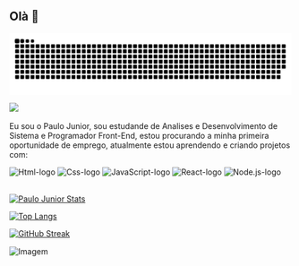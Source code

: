 ## Olà :pencil:


<picture align="center">
  <source media="(prefers-color-scheme: dark)" srcset="https://raw.githubusercontent.com/mari4souza/mari4souza/output/github-contribution-grid-snake-dark.svg">
  <source media="(prefers-color-scheme: light)" srcset="https://raw.githubusercontent.com/mari4souza/mari4souza/output/github-contribution-grid-snake-dark.svg">
  <img align="center" alt="github contribution grid snake animation" src="https://raw.githubusercontent.com/mari4souza/mari4souza/output/github-contribution-grid-snake.svg">
</picture>
<br>


![](https://komarev.com/ghpvc/?username=your-github-Paulosjr256)

Eu sou o Paulo Junior, sou estudande de Analises e Desenvolvimento de Sistema e Programador Front-End, estou procurando a minha primeira oportunidade de emprego, atualmente estou aprendendo e criando projetos com:

<!-- Skills: Programming Languages -->
  <div style="flex-basis: 48%;">
<img src="https://img.shields.io/badge/HTML5-E34F26?style=for-the-badge&logo=html5&logoColor=white" alt="Html-logo" />
<img src="https://img.shields.io/badge/CSS3-1572B6?style=for-the-badge&logo=css3&logoColor=white" alt="Css-logo" />
<img src="https://img.shields.io/badge/JavaScript-F7DF1E?style=for-the-badge&logo=javascript&logoColor=black" alt="JavaScript-logo" />
<img src="https://img.shields.io/badge/React-20232A?style=for-the-badge&logo=react&logoColor=61DAFB" alt="React-logo" />
<img src="https://img.shields.io/badge/Node.js-43853D?style=for-the-badge&logo=node.js&logoColor=white" alt="Node.js-logo" />
</div>
<br>

[![Paulo Junior Stats](https://github-readme-stats.vercel.app/api?username=Paulosjr256)](https://github.com/anuraghazra/github-readme-stats)


[![Top Langs](https://github-readme-stats.vercel.app/api/top-langs/?username=Paulosjr256)](https://github.com/anuraghazra/github-readme-stats)


[![GitHub Streak](https://streak-stats.demolab.com/?user=Paulosjr256)](https://git.io/streak-stats)



<p align="left">
  <img align="center" src="https://github.com/VariableBee/VariableBee/assets/77739311/4e9f41af-6b57-49a7-b15a-74322e96b4d7" alt="Imagem">
</p>






